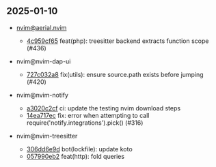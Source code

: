 ## 2025-01-10

* nvim@aerial.nvim
  - [4c959cf65](https://github.com/stevearc/aerial.nvim/commit/4c959cf65c5420d54b24b61a77b681dcfca0bc57) feat(php): treesitter backend extracts function scope (#436)

* nvim@nvim-dap-ui
  - [727c032a8](https://github.com/rcarriga/nvim-dap-ui/commit/727c032a8f63899baccb42a1c26f27687e62fc5e) fix(utils): ensure source.path exists before jumping  (#420)

* nvim@nvim-notify
  - [a3020c2cf](https://github.com/rcarriga/nvim-notify/commit/a3020c2cf4dfc4c4f390c4a21e84e35e46cf5d17) ci: update the testing nvim download steps
  - [14ea717ec](https://github.com/rcarriga/nvim-notify/commit/14ea717ecb9d414668ba1598b84c3a94d76e38c3) fix: error when attempting to call require('notify.integrations').pick() (#316)

* nvim@nvim-treesitter
  - [306dd6e9d](https://github.com/nvim-treesitter/nvim-treesitter/commit/306dd6e9dc806db1d79568d26e1c9b6c98b95fbc) bot(lockfile): update koto
  - [057990eb2](https://github.com/nvim-treesitter/nvim-treesitter/commit/057990eb245d90e6085dcc4d57705a20b34a03ea) feat(http): fold queries